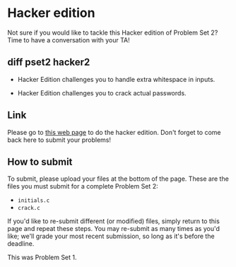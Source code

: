 # Hacker edition

Not sure if you would like to tackle this Hacker edition of Problem Set 2? Time to have a conversation with your TA!

## diff pset2 hacker2

* Hacker Edition challenges you to handle extra whitespace in inputs.

* Hacker Edition challenges you to crack actual passwords.

## Link

Please go to [this web page](http://cdn.cs50.net/2014/fall/psets/2/hacker2/hacker2.html) to do the hacker edition. Don't forget to come back here to submit your problems!

## How to submit

To submit, please upload your files at the bottom of the page. These are the files you must submit for a complete Problem Set 2:

- `initials.c`
- `crack.c`

If you'd like to re-submit different (or modified) files, simply return to this page and repeat these steps. You may re-submit as many times as you'd like; we'll grade your most recent submission, so long as it's before the deadline.

This was Problem Set 1.

